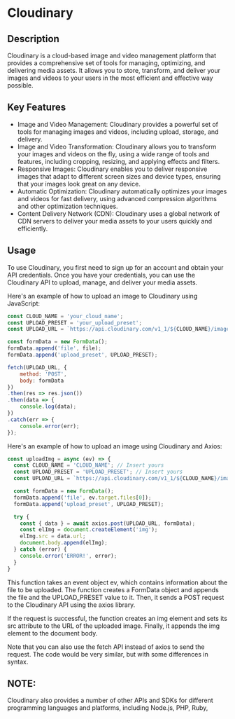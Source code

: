 # Cloudinary

## Description
Cloudinary is a cloud-based image and video management platform that provides a comprehensive set of tools for managing, optimizing, and delivering media assets. It allows you to store, transform, and deliver your images and videos to your users in the most efficient and effective way possible.

## Key Features
- Image and Video Management: Cloudinary provides a powerful set of tools for managing images and videos, including upload, storage, and delivery.
- Image and Video Transformation: Cloudinary allows you to transform your images and videos on the fly, using a wide range of tools and features, including cropping, resizing, and applying effects and filters.
- Responsive Images: Cloudinary enables you to deliver responsive images that adapt to different screen sizes and device types, ensuring that your images look great on any device.
- Automatic Optimization: Cloudinary automatically optimizes your images and videos for fast delivery, using advanced compression algorithms and other optimization techniques.
- Content Delivery Network (CDN): Cloudinary uses a global network of CDN servers to deliver your media assets to your users quickly and efficiently.

## Usage
To use Cloudinary, you first need to sign up for an account and obtain your API credentials. Once you have your credentials, you can use the Cloudinary API to upload, manage, and deliver your media assets.

Here's an example of how to upload an image to Cloudinary using JavaScript:

```javascript
const CLOUD_NAME = 'your_cloud_name';
const UPLOAD_PRESET = 'your_upload_preset';
const UPLOAD_URL = `https://api.cloudinary.com/v1_1/${CLOUD_NAME}/image/upload`;

const formData = new FormData();
formData.append('file', file);
formData.append('upload_preset', UPLOAD_PRESET);

fetch(UPLOAD_URL, {
    method: 'POST',
    body: formData
})
.then(res => res.json())
.then(data => {
    console.log(data);
})
.catch(err => {
    console.error(err);
});

```

Here's an example of how to upload an image using Cloudinary and Axios:

```javascript
const uploadImg = async (ev) => {
  const CLOUD_NAME = 'CLOUD_NAME'; // Insert yours
  const UPLOAD_PRESET = 'UPLOAD_PRESET'; // Insert yours
  const UPLOAD_URL = `https://api.cloudinary.com/v1_1/${CLOUD_NAME}/image/upload`;

  const formData = new FormData();
  formData.append('file', ev.target.files[0]);
  formData.append('upload_preset', UPLOAD_PRESET);

  try {
    const { data } = await axios.post(UPLOAD_URL, formData);
    const elImg = document.createElement('img');
    elImg.src = data.url;
    document.body.append(elImg);
  } catch (error) {
    console.error('ERROR!', error);
  }
}
```
This function takes an event object ev, which contains information about the file to be uploaded. The function creates a FormData object and appends the file and the UPLOAD_PRESET value to it. Then, it sends a POST request to the Cloudinary API using the axios library.

If the request is successful, the function creates an img element and sets its src attribute to the URL of the uploaded image. Finally, it appends the img element to the document body.

Note that you can also use the fetch API instead of axios to send the request. The code would be very similar, but with some differences in syntax.

## NOTE:
Cloudinary also provides a number of other APIs and SDKs for different programming languages and platforms, including Node.js, PHP, Ruby,